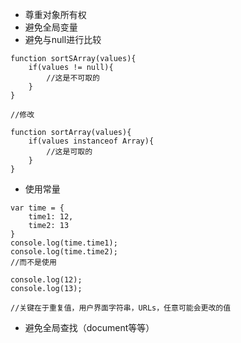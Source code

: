 * 尊重对象所有权
* 避免全局变量
* 避免与null进行比较
```
function sortSArray(values){
    if(values != null){
        //这是不可取的
    }
}

//修改

function sortArray(values){
    if(values instanceof Array){
        //这是可取的
    }
}

```

* 使用常量

```
var time = {
    time1: 12,
    time2: 13
}
console.log(time.time1);
console.log(time.time2);
//而不是使用

console.log(12);
console.log(13);

//关键在于重复值，用户界面字符串，URLs，任意可能会更改的值
```

* 避免全局查找（document等等）